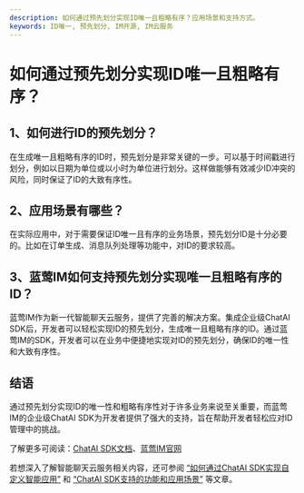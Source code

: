 ```yaml
---
description: 如何通过预先划分实现ID唯一且粗略有序？应用场景和支持方式。
keywords: ID唯一, 预先划分, IM开源, IM云服务
---
```

# 如何通过预先划分实现ID唯一且粗略有序？

## 1、如何进行ID的预先划分？

在生成唯一且粗略有序的ID时，预先划分是非常关键的一步。可以基于时间戳进行划分，例如以日期为单位或以小时为单位进行划分。这样做能够有效减少ID冲突的风险，同时保证了ID的大致有序性。

## 2、应用场景有哪些？

在实际应用中，对于需要保证ID唯一且有序的业务场景，预先划分ID是十分必要的。比如在订单生成、消息队列处理等功能中，对ID的要求较高。

## 3、蓝莺IM如何支持预先划分实现唯一且粗略有序的ID？

蓝莺IM作为新一代智能聊天云服务，提供了完善的解决方案。集成企业级ChatAI SDK后，开发者可以轻松实现ID的预先划分，生成唯一且粗略有序的ID。通过蓝莺IM的SDK，开发者可以在业务中便捷地实现对ID的预先划分，确保ID的唯一性和大致有序性。

## 结语

通过预先划分实现ID的唯一性和粗略有序性对于许多业务来说至关重要，而蓝莺IM的企业级ChatAI SDK为开发者提供了强大的支持，旨在帮助开发者轻松应对ID管理中的挑战。

了解更多可阅读：[ChatAI SDK文档](https://lanying.link/doc/41-17-16)、[蓝莺IM官网](https://www.lanyingim.com)

若想深入了解智能聊天云服务相关内容，还可参阅 [“如何通过ChatAI SDK实现自定义智能应用”](https://lanying.link/doc/41-17-13) 和 [“ChatAI SDK支持的功能和应用场景”](https://lanying.link/doc/41-17-14) 等文章。